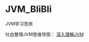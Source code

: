 # JVM_BliBli
JVM学习苦旅

吐血整理JVM思维导图：
[深入理解JVM](https://www.processon.com/view/link/5e2339b9e4b04579e4071e28)

